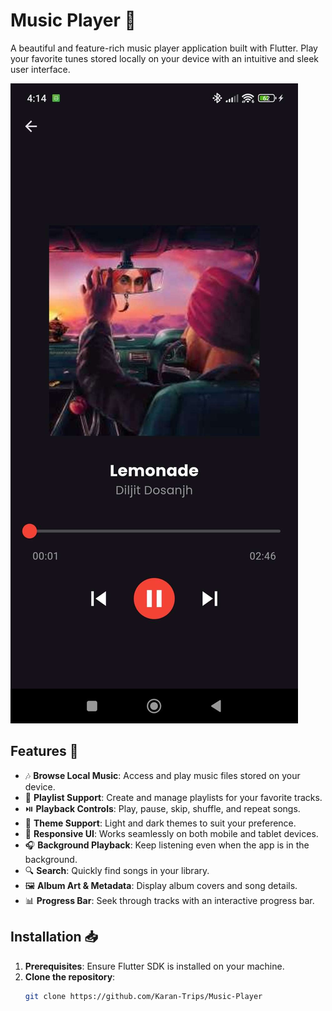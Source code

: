 # Music Player 🎵

A beautiful and feature-rich music player application built with Flutter. Play your favorite tunes stored locally on your device with an intuitive and sleek user interface.

![Music Player Banner](assets/screenshot/bannar.jpeg) <!-- Add your own screenshots here -->

## Features 🚀

- 🎶 **Browse Local Music**: Access and play music files stored on your device.
- 📁 **Playlist Support**: Create and manage playlists for your favorite tracks.
- ⏯️ **Playback Controls**: Play, pause, skip, shuffle, and repeat songs.
- 🎨 **Theme Support**: Light and dark themes to suit your preference.
- 📱 **Responsive UI**: Works seamlessly on both mobile and tablet devices.
- 🎧 **Background Playback**: Keep listening even when the app is in the background.
- 🔍 **Search**: Quickly find songs in your library.
- 🖼️ **Album Art & Metadata**: Display album covers and song details.
- 📊 **Progress Bar**: Seek through tracks with an interactive progress bar.

## Installation 📥

1. **Prerequisites**: Ensure Flutter SDK is installed on your machine.
2. **Clone the repository**:
   ```bash
   git clone https://github.com/Karan-Trips/Music-Player
